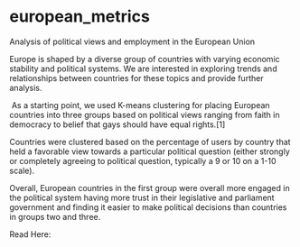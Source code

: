 # european_metrics
Analysis of political views and employment in the European Union 

Europe is shaped by a diverse group of countries with varying economic stability and political systems. We are interested in exploring trends and relationships between countries for these topics and provide further analysis.

 As a starting point, we used K-means clustering for placing European countries into three groups based on political views ranging from faith in democracy to belief that gays should have equal rights.[1]

Countries were clustered based on the percentage of users by country that held a favorable view towards a particular political question (either strongly or completely agreeing to political question, typically a 9 or 10 on a 1-10 scale).

Overall, European countries in the first group were overall more engaged in the political system having more trust in their legislative and parliament government and finding it easier to make political decisions than countries in groups two and three.

Read Here: 
